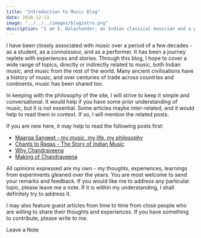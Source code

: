 ```yaml
---
title: "Introduction to Music Blog"
date: 2018-12-13
image: "../../../images/blogintro.png"
description: "I am S. Balachander, an Indian classical musician and a performing artist of Chandraveena. As an Indian Classical musician, with a long association with music, I have had been privileged to have undertaken a journey with many interesting experiences and stories. Welcome to my blog - a collection of my ideas, thoughts and understanding about music, its origins, my teachers, my instruments and many more topics. Read on to find out more!"
---
```


I have been closely associated with music over a period of a few decades - as a student, as a connoisseur, and as a performer. It has been a journey replete with experiences and stories. Through this blog, I hope to cover a wide range of topics, directly or indirectly related to music, both Indian music, and music from the rest of the world. Many ancient civilisations have a history of music, and over centuries of trade across countries and continents, music has been shared too.

In keeping with the philosophy of the site, I will strive to keep it simple and conversational. It would help if you have some prior understanding of music, but it is not essential. Some articles maybe inter-related, and it would help to read them in context. If so, I will mention the related posts.

If you are new here, it may help to read the following posts first:
* [Maarga Sangeet - my music, my life, my philosophy](/blog/philosophy-of-music/)
* [Chants to Ragas - The Story of Indian Music](/blog/history-of-indian-music/)
* [Why Chandraveena](/blog/why-chandraveena/)
* [Making of Chandraveena](/blog/making-of-chandraveena/)

All opinions expressed are my own - my thoughts, experiences, learnings from experiments gleaned over the years. You are most welcome to send your remarks and feedback. If you would like me to address any particular topic, please leave me a note. If it is within my understanding, I shall definitely try to address it.

I may also feature guest articles from time to time from close people who are willing to share their thoughts and experiences. If you have something to contribute, please write to me.

<notice-box center=" ">

<my-button to="/contact/">Leave a Note</my-button>

</notice-box>

<br>
